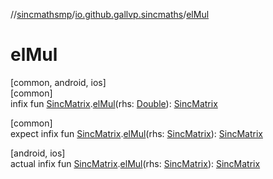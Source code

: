 //[sincmathsmp](../../index.md)/[io.github.gallvp.sincmaths](index.md)/[elMul](el-mul.md)

# elMul

[common, android, ios]\
[common]\
infix fun [SincMatrix](-sinc-matrix/index.md).[elMul](el-mul.md)(rhs: [Double](https://kotlinlang.org/api/latest/jvm/stdlib/kotlin/-double/index.html)): [SincMatrix](-sinc-matrix/index.md)

[common]\
expect infix fun [SincMatrix](-sinc-matrix/index.md).[elMul](el-mul.md)(rhs: [SincMatrix](-sinc-matrix/index.md)): [SincMatrix](-sinc-matrix/index.md)

[android, ios]\
actual infix fun [SincMatrix](-sinc-matrix/index.md).[elMul](el-mul.md)(rhs: [SincMatrix](-sinc-matrix/index.md)): [SincMatrix](-sinc-matrix/index.md)
